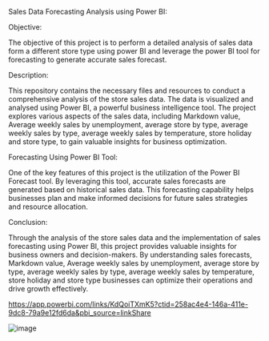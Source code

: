 Sales Data Forecasting Analysis using Power BI:

Objective:

The objective of this project is to perform a detailed analysis of sales data form a different store type using power BI and leverage the power BI tool for forecasting to generate accurate sales forecast.

Description:

This repository contains the necessary files and resources to conduct a comprehensive analysis of the store sales data. The data is visualized and analysed using Power BI, a powerful business intelligence tool. The project explores various aspects of the sales data, including Markdown value, Average weekly sales by unemployment, average store by type, average weekly sales by type, average weekly sales by temperature, store holiday and store type, to gain valuable insights for business optimization.

Forecasting Using Power BI Tool:

One of the key features of this project is the utilization of the Power BI Forecast tool. By leveraging this tool, accurate sales forecasts are generated based on historical sales data. This forecasting capability helps businesses plan and make informed decisions for future sales strategies and resource allocation.

Conclusion:

Through the analysis of the store sales data and the implementation of sales forecasting using Power BI, this project provides valuable insights for business owners and decision-makers. By understanding sales forecasts, Markdown value, Average weekly sales by unemployment, average store by type, average weekly sales by type, average weekly sales by temperature, store holiday and store type businesses can optimize their operations and drive growth effectively.

https://app.powerbi.com/links/KdQoiTXmK5?ctid=258ac4e4-146a-411e-9dc8-79a9e12fd6da&pbi_source=linkShare

![image](https://github.com/LeyanderJos/Sales-Forcasting-Power-BI-Analysis/assets/135812635/d3045044-37a1-44ea-86ea-f9b4652ad39d)


